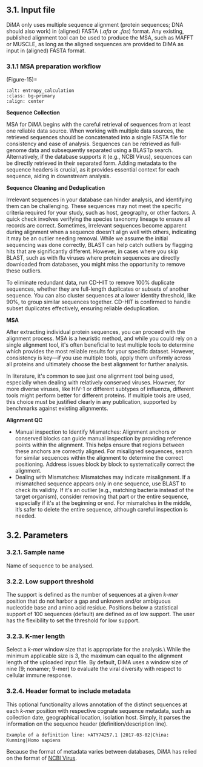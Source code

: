 ## 3.1. Input file
DiMA only uses multiple sequence alignment (protein sequences; DNA should also work) in (aligned) FASTA (*.afa* or *.fas*) format. Any existing, published alignment tool can be used to produce the MSA, such as MAFFT or MUSCLE, as long as the aligned sequences are provided to DiMA as input in (aligned) FASTA format.  

### 3.1.1 MSA preparation workflow
(Figure-15)=
```{image} images/MSA_workflow.png
:alt: entropy_calculation
:class: bg-primary
:align: center
```
**Sequence Collection**

MSA for DiMA begins with the careful retrieval of sequences from at least one reliable data source. When working with multiple data sources, the retrieved sequences should be concatenated into a single FASTA file for consistency and ease of analysis. Sequences can be retrieved as full-genome data and subsequently separated using a BLASTp search. Alternatively, if the database supports it (e.g., NCBI Virus), sequences can be directly retrieved in their separated form. Adding metadata to the sequence headers is crucial, as it provides essential context for each sequence, aiding in downstream analysis.

**Sequence Cleaning and Deduplication**

Irrelevant sequences in your database can hinder analysis, and identifying them can be challenging. These sequences may not meet the specific criteria required for your study, such as host, geography, or other factors. A quick check involves verifying the species taxonomy lineage to ensure all records are correct. Sometimes, irrelevant sequences become apparent during alignment when a sequence doesn't align well with others, indicating it may be an outlier needing removal. While we assume the initial sequencing was done correctly, BLAST can help catch outliers by flagging hits that are significantly different. However, in cases where you skip BLAST, such as with flu viruses where protein sequences are directly downloaded from databases, you might miss the opportunity to remove these outliers.

To eliminate redundant data, run CD-HIT to remove 100% duplicate sequences, whether they are full-length duplicates or subsets of another sequence. You can also cluster sequences at a lower identity threshold, like 90%, to group similar sequences together. CD-HIT is confirmed to handle subset duplicates effectively, ensuring reliable deduplication.

**MSA**

After extracting individual protein sequences, you can proceed with the alignment process. MSA is a heuristic method, and while you could rely on a single alignment tool, it's often beneficial to test multiple tools to determine which provides the most reliable results for your specific dataset. However, consistency is key—if you use multiple tools, apply them uniformly across all proteins and ultimately choose the best alignment for further analysis.

In literature, it's common to see just one alignment tool being used, especially when dealing with relatively conserved viruses. However, for more diverse viruses, like HIV-1 or different subtypes of influenza, different tools might perform better for different proteins. If multiple tools are used, this choice must be justified clearly in any publication, supported by benchmarks against existing alignments.

**Alignment QC**
- Manual inspection to Identify Mismatches: Alignment anchors or conserved blocks can guide manual inspection by providing reference points within the alignment. This helps ensure that regions between these anchors are correctly aligned. For misaligned sequences, search for similar sequences within the alignment to determine the correct positioning. Address issues block by block to systematically correct the alignment.
- Dealing with Mismatches: Mismatches may indicate misalignment. If a mismatched sequence appears only in one sequence, use BLAST to check its validity. If it's an outlier (e.g., matching bacteria instead of the target organism), consider removing that part or the entire sequence, especially if it's at the beginning or end. For mismatches in the middle, it’s safer to delete the entire sequence, although careful inspection is needed.

## 3.2. Parameters
 ### 3.2.1. Sample name
  Name of sequence to be analysed. 
 ### 3.2.2. Low support threshold
  The support is defined as the number of sequences at a given *k-mer* position that do not harbor a gap and unknown and/or ambiguous nucleotide base and amino acid residue. Positions below a statistical support of 100 sequences (default) are defined as of low support. The user has the flexibility to set the threshold for low support.
 ### 3.2.3. K-mer length
  Select a *k-mer* window size that is appropriate for the analysis.\ 
While the minimum applicable size is 3, the maximum can equal to the alignment length of the uploaded input file. By default, DiMA uses a window size of nine (9; nonamer; 9-mer) to evaluate the viral diversity with respect to cellular immune response.
 ### 3.2.4. Header format to include metadata
  This optional functionality allows annotation of the distinct sequences at each *k-mer* position  with respective cognate sequence metadata, such as collection date, geographical location, isolation host. Simply, it parses the information on the sequence header (definition/description line). 


```{note}
Example of a definition line: >ATY74257.1 |2017-03-02|China: Kunming|Homo sapiens
```

Because the format of metadata varies between databases, DiMA has relied on the format of [NCBI Virus](https://www.ncbi.nlm.nih.gov/labs/virus/vssi/#/). 
